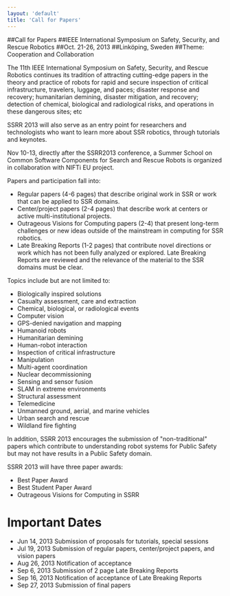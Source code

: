 ```yaml
---
layout: 'default'
title: 'Call for Papers'
---
```


##Call for Papers
##IEEE International Symposium on Safety, Security, and Rescue Robotics
##Oct. 21-26, 2013
##Linköping, Sweden
##Theme: Cooperation and Collaboration

The 11th IEEE International Symposium on Safety, Security, and Rescue Robotics continues its tradition of attracting cutting-edge papers in the theory and practice of robots for rapid and secure inspection of critical infrastructure, travelers, luggage, and paces; disaster response and recovery; humanitarian demining, disaster mitigation, and recovery; detection of chemical, biological and radiological risks, and operations in these dangerous sites; etc

SSRR 2013 will also serve as an entry point for researchers and technologists who want to learn more about SSR robotics, through tutorials and keynotes.

Nov 10-13, directly after the SSRR2013 conference, a Summer School on
Common Software Components for Search and Rescue Robots is organized
in collaboration with NIFTi EU project.

Papers and participation fall into:
* Regular papers (4-6 pages) that describe original work in SSR or work that can be applied to SSR domains.
* Center/project papers (2-4 pages) that describe work at centers or active multi-institutional projects.
* Outrageous Visions for Computing papers (2-4) that present long-term challenges or new ideas outside of the mainstream in computing for SSR robotics.
* Late Breaking Reports (1-2 pages) that contribute novel directions or work which has not been fully analyzed or explored. Late Breaking Reports are reviewed and the relevance of the material to the SSR domains must be clear.

Topics include but are not limited to:
* Biologically inspired solutions
* Casualty assessment, care and extraction
* Chemical, biological, or radiological events
* Computer vision
* GPS-denied navigation and mapping
* Humanoid robots
* Humanitarian demining
* Human-robot interaction
* Inspection of critical infrastructure
* Manipulation
* Multi-agent coordination
* Nuclear decommissioning
* Sensing and sensor fusion
* SLAM in extreme environments
* Structural assessment
* Telemedicine
* Unmanned ground, aerial, and marine vehicles
* Urban search and rescue
* Wildland fire fighting

In addition, SSRR 2013 encourages the submission of "non-traditional" papers which contribute to understanding robot systems for Public Safety but may not have results in a Public Safety domain.

SSRR 2013 will have three paper awards:
* Best Paper Award
* Best Student Paper Award
* Outrageous Visions for Computing in SSRR

# Important Dates
* Jun 14, 2013 Submission of proposals for tutorials, special sessions
* Jul 19, 2013 Submission of regular papers, center/project papers, and vision papers
* Aug 26, 2013 Notification of acceptance
* Sep 6, 2013 Submission of 2 page Late Breaking Reports
* Sep 16, 2013 Notification of acceptance of Late Breaking Reports
* Sep 27, 2013 Submission of final papers
